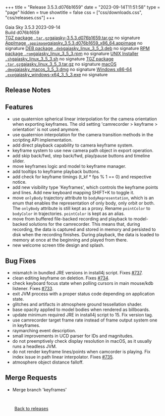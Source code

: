 +++
title = "Release 3.5.3.d076b1659"
date = "2023-09-14T11:51:58"
type = "page"
hidden = true
showtitle = false
css = ["css/downloads.css", "css/releases.css"]
+++

<div class="download-container">
<div id="download-title">
<span class="iconify" data-icon="mdi:tag"></span>
Gaia Sky <span class="downloads-version">3.5.3</span> 
<time class="downloads-releasedate" datetime="2023-09-14T11:51:58" title="Published: 2023-09-14T11:51:58"><span class="iconify" data-icon="mdi:calendar"></span> 2023-09-14</time>
<div class="downloads-build">Build d076b1659</div></div>
<div class="download-section">
<a href="https://gaia.ari.uni-heidelberg.de/gaiasky/releases/3.5.3.d076b1659/gaiasky-3.5.3.d076b1659.tar.gz" class="download-button"><span class="iconify" data-icon="mdi:zip-box"></span> TGZ package <code>.tar.gz</code><span class="download-sub">gaiasky-3.5.3.d076b1659.tar.gz</span></a>
<span class="signature">no signature</span>
<a href="https://gaia.ari.uni-heidelberg.de/gaiasky/releases/3.5.3.d076b1659/gaiasky_3.5.3.d076b1659_x86_64.appimage" class="download-button"><span class="iconify" data-icon="material-symbols:box"></span> AppImage <code>.appimage</code><span class="download-sub">gaiasky_3.5.3.d076b1659_x86_64.appimage</span></a>
<span class="signature">no signature</span>
<a href="https://gaia.ari.uni-heidelberg.de/gaiasky/releases/3.5.3.d076b1659/gaiasky_linux_3_5_3.deb" class="download-button"><span class="iconify" data-icon="mdi:debian"></span> DEB package <code>.deb</code><span class="download-sub">gaiasky_linux_3_5_3.deb</span></a>
<span class="signature">no signature</span>
<a href="https://gaia.ari.uni-heidelberg.de/gaiasky/releases/3.5.3.d076b1659/gaiasky_linux_3_5_3.rpm" class="download-button"><span class="iconify" data-icon="mdi:fedora"></span> RPM package <code>.rpm</code><span class="download-sub">gaiasky_linux_3_5_3.rpm</span></a>
<span class="signature">no signature</span>
<a href="https://gaia.ari.uni-heidelberg.de/gaiasky/releases/3.5.3.d076b1659/gaiasky_linux_3_5_3.sh" class="download-button"><span class="iconify" data-icon="token:unix"></span> UNIX Installer <code>.sh</code><span class="download-sub">gaiasky_linux_3_5_3.sh</span></a>
<span class="signature">no signature</span>
<a href="https://gaia.ari.uni-heidelberg.de/gaiasky/releases/3.5.3.d076b1659/gaiasky_linux_3_5_3.tar.gz" class="download-button"><span class="iconify" data-icon="mdi:zip-box"></span> TGZ package <code>.tar.gz</code><span class="download-sub">gaiasky_linux_3_5_3.tar.gz</span></a>
<span class="signature">no signature</span>
<a href="https://gaia.ari.uni-heidelberg.de/gaiasky/releases/3.5.3.d076b1659/gaiasky_macos_3_5_3.dmg" class="download-button"><span class="iconify" data-icon="mdi:apple"></span> macOS <code>.dmg</code><span class="download-sub">gaiasky_macos_3_5_3.dmg</span></a>
<span class="signature">no signature</span>
<a href="https://gaia.ari.uni-heidelberg.de/gaiasky/releases/3.5.3.d076b1659/gaiasky_windows-x64_3_5_3.exe" class="download-button"><span class="iconify" data-icon="mdi:windows"></span> Windows x86-64 <code>.exe</code><span class="download-sub">gaiasky_windows-x64_3_5_3.exe</span></a>
<span class="signature">no signature</span>
</div>
</div>

<section class="release-notes">

# Release Notes


## Features
- use quaternion spherical linear interpolation for the camera orientation when exporting keyframes. The old setting 'camrecorder > keyframe > orientation' is not used anymore. 
- use quaternion interpolation for the camera transition methods in the scripting API implementation. 
- add direct playback capability to camera keyframe system. 
- keyframe system to use new camera path object in export operation. 
- add skip back/fwd, step back/fwd, play/pause buttons and timeline slider. 
- move keyframes logic and model to keyframe manager. 
- add tooltips to keyframe playback buttons. 
- add check for keyframe timings (t_kf * fps % 1 == 0) and respective notice. 
- add new visibility type 'Keyframes', which controls the keyframe points and lines. Add new keyboard mapping SHIFT+K to toggle it. 
- move `onlyBody` trajectory attribute to `bodyRepresentation`, which is an enum that enables the representation of only body, only orbit or both. The `onlyBody` attribute is still kept as a proxy. Rename `pointColor` to `bodyColor` in trajectories. `pointColor` is kept as an alias. 
- move from buffered file-backed recording and playback to model-backed solutions for the camrecorder. This means that, during recording, the data is captured and stored in memory and persisted to disk when the recording finishes. During playback, the data is loaded to memory at once at the beginning and played from there. 
- new welcome screen title design and splash. 

## Bug Fixes
- mismatch in bundled JRE versions in install4j script. Fixes [#737](https://codeberg.org/gaiasky/gaiasky/issues/737). 
- clean editing keyframe on deletion. Fixes [#734](https://codeberg.org/gaiasky/gaiasky/issues/734). 
- check keyboard focus state when polling cursors in main mouse/kdb listener. Fixes [#733](https://codeberg.org/gaiasky/gaiasky/issues/733). 
- exit JVM process with a proper status code depending on application state. 
- glitches and artifacts in atmosphere ground tessellation shader. 
- base opacity applied to model bodies when rendered as billboards. 
- update minimum required JRE in install4j script to 15. Fix version tag. 
- use camrecorder target frame rate instead of frame output system one in keyframes. 
- raymarching event description. 
- small improvements in UCD parser for IDs and magnitudes. 
- do not preemptively check display resolution in macOS, as it usually runs a headless JVM. 
- do not render keyframe lines/points when camcorder is playing. Fix index issue in path linear interpolator. Fixes [#735](https://codeberg.org/gaiasky/gaiasky/issues/735). 
- atmosphere object distance falloff. 

## Merge Requests
- Merge branch 'keyframes'

</section>


<p class="center-text" style="padding: 30px;"><a href="/downloads/releases"><span class="iconify back" data-icon="mdi:arrow-left-bold"></span> Back to releases</a>
</p>
